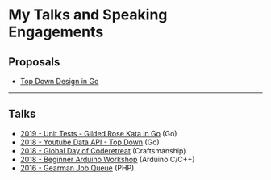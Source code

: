 # My Talks and Speaking Engagements

## Proposals

* [Top Down Design in Go](https://www.papercall.io/speakers/jamie/speaker_talks/108489-top-down-design-in-go)

---

## Talks

* [2019 - Unit Tests - Gilded Rose Kata in Go](2019-02-28-go-unit-tests-gilded-rose) (Go)
* [2018 - Youtube Data API - Top Down](2018-11-01-golang-youtube-data-api-top-down) (Go)
* [2018 - Global Day of Coderetreat](2018-11-17-gdcr-event) (Craftsmanship)
* [2018 - Beginner Arduino Workshop](2018-05-09-arduino-beginner-workshop) (Arduino C/C++)
* [2016 - Gearman Job Queue](2016-06-23-php-gearman-job-queue) (PHP)
